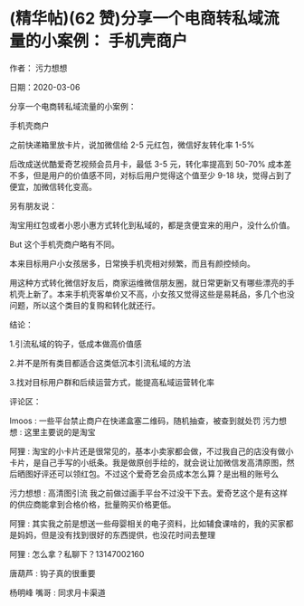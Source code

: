 
# (精华帖)(62 赞)分享一个电商转私域流量的小案例： 手机壳商户

作者：  污力想想

 

 

日期：2020-03-06

分享一个电商转私域流量的小案例：

手机壳商户

之前快递箱里放卡片，说加微信给 2-5 元红包，微信好友转化率 1-5%

后改成送优酷爱奇艺视频会员月卡，最低 3-5 元，转化率提高到 50-70% 成本差不多，但是用户的价值感不同，对标后用户觉得这个值至少 9-18 块，觉得占到了便宜，加微信转化变高。

另有朋友说：

淘宝用红包或者小恩小惠方式转化到私域的，都是贪便宜来的用户，没什么价值。

But 这个手机壳商户略有不同。

本来目标用户小女孩居多，日常换手机壳相对频繁，而且有颜控倾向。

用这种方式转化微信好友后，商家运维微信朋友圈，就日常更新又有哪些漂亮的手机壳上新了。本来手机壳客单价又不高，小女孩又觉得这些是易耗品，多几个也没问题，所以这个类目的复购和转化就还行。

结论：

1.引流私域的钩子，低成本做高价值感

2.并不是所有类目都适合这类低沉本引流私域的方法

3.找对目标用户群和后续运营方式，能提高私域运营转化率

评论区：

Imoos : 一些平台禁止商户在快递盒塞二维码，随机抽查，被查到就处罚  污力想想 : 这里主要说的是淘宝

阿狸 : 淘宝的小卡片还是很常见的，基本小卖家都会做，不过我自己的店没有做小卡片，是自己手写的小纸条。我是做原创手绘的，就会说让加微信发高清原图，然后晒图好评还可以领红包。不过这个爱奇艺会员成本怎么算？是出租的账号么

污力想想 : 高清图引流 我之前做过画手平台不过没干下去。爱奇艺这个是有这样的供应商能拿到合格价格，批量购买价格更低。

阿狸 : 其实我之前是想送一些母婴相关的电子资料，比如辅食课啥的，我的买家都是妈妈，但是没有找到很好的东西提供，也没花时间去整理

阿狸 : 怎么拿？私聊下？13147002160

 

 

唐葫芦 : 钩子真的很重要

杨明峰  嘴哥 : 同求月卡渠道
